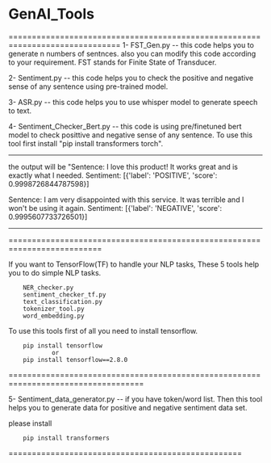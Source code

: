 # GenAI_Tools
==============================================================================
1- FST_Gen.py -- this code helps you to generate n numbers of sentnces. also you can modify this code according to your requirement. FST stands for Finite State of Transducer.

2- Sentiment.py -- this code helps you to check the positive and negative sense of any sentence using pre-trained model.

3- ASR.py -- this code helps you to use whisper model to  generate speech to text.

4- Sentiment_Checker_Bert.py -- this code is using pre/finetuned bert model to check posittive and negative sense of any sentence. To use this tool first install "pip install transformers torch".

---------------------------------------------------------------------------------
 the output will be 
 "Sentence: I love this product! It works great and is exactly what I needed.
Sentiment: [{'label': 'POSITIVE', 'score': 0.9998726844787598}]

Sentence: I am very disappointed with this service. It was terrible and I won't be using it again.
Sentiment: [{'label': 'NEGATIVE', 'score': 0.9995607733726501}]

---------------------------------------------------------------------------------

==========================================================================

If you want to TensorFlow(TF) to handle your NLP tasks, These 5 tools help you to do simple NLP tasks.

        NER_checker.py
        sentiment_checker_tf.py
        text_classification.py
        tokenizer_tool.py
        word_embedding.py

 To use this tools first of all you need to install tensorflow.

 		pip install tensorflow 
 				or
 		pip install tensorflow==2.8.0

===================================================================================


5- Sentiment_data_generator.py -- if you have token/word list. Then this tool helps you to generate data for positive and negative sentiment data set. 

please install 

 		pip install transformers
 				

==================================================
